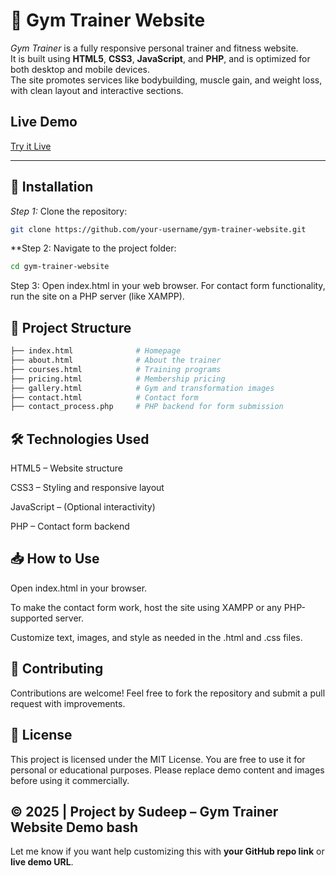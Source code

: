 # 💪 Gym Trainer Website

*Gym Trainer* is a fully responsive personal trainer and fitness website.  
It is built using **HTML5**, **CSS3**, **JavaScript**, and **PHP**, and is optimized for both desktop and mobile devices.  
The site promotes services like bodybuilding, muscle gain, and weight loss, with clean layout and interactive sections.

##  Live Demo
[Try it Live](https://Sudeep-Bhandari.github.io/Gym-Trainer-Website/)  

---


## 🔧 Installation

*Step 1:* Clone the repository:

```bash
git clone https://github.com/your-username/gym-trainer-website.git
```

**Step 2: Navigate to the project folder:
```bash
cd gym-trainer-website
```

Step 3: Open index.html in your web browser.
For contact form functionality, run the site on a PHP server (like XAMPP).

## 📁 Project Structure
```bash
├── index.html              # Homepage
├── about.html              # About the trainer
├── courses.html            # Training programs
├── pricing.html            # Membership pricing
├── gallery.html            # Gym and transformation images
├── contact.html            # Contact form
├── contact_process.php     # PHP backend for form submission
```

## 🛠 Technologies Used
HTML5 – Website structure

CSS3 – Styling and responsive layout

JavaScript – (Optional interactivity)

PHP – Contact form backend

## 📥 How to Use
Open index.html in your browser.

To make the contact form work, host the site using XAMPP or any PHP-supported server.

Customize text, images, and style as needed in the .html and .css files.

## 🤝 Contributing
Contributions are welcome!
Feel free to fork the repository and submit a pull request with improvements.

## 📝 License
This project is licensed under the MIT License.
You are free to use it for personal or educational purposes. Please replace demo content and images before using it commercially.

© 2025 | Project by Sudeep – Gym Trainer Website Demo
bash
---

Let me know if you want help customizing this with **your GitHub repo link** or **live demo URL**.
